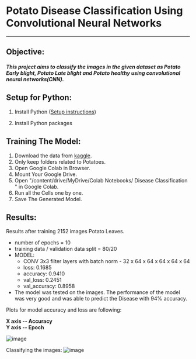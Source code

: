 # Potato Disease Classification Using Convolutional Neural Networks
---
## Objective:

##### This project aims to classify the images in the given dataset as Potato Early blight, Potato Late blight and Potato healthy using convolutional neural networks(CNN).

## Setup for Python:

1. Install Python ([Setup instructions](https://wiki.python.org/moin/BeginnersGuide/Download))

2. Install Python packages
  
## Training The Model:
1. Download the data from [kaggle](https://www.kaggle.com/datasets/arjuntejaswi/plant-village).
2. Only keep folders related to Potatoes.
3. Open Google Colab in Browser.
4. Mount Your Google Drive.
5. Open "/content/drive/MyDrive/Colab Notebooks/ Disease Classification " in Google Colab.
6. Run all the Cells one by one.
7. Save The Generated Model.

## Results:
Results after training 2152 images Potato Leaves.

* number of epochs = 10
* training data / validation data split = 80/20
* MODEL:
  - CONV 3x3 filter layers with batch norm - 32 x 64 x 64 x 64 x 64 x 64 
  - loss: 0.1685
  - accuracy: 0.9410
  - val_loss: 0.2451
  - val_accuracy: 0.8958
* The model was tested on the images. The performance of the model was very good and was able to predict the Disease with 94% accuracy.

Plots for model accuracy and loss are following:

**X axis -- Accuracy**<br>
**Y axis -- Epoch**

![image](https://github.com/user-attachments/assets/3915b225-bc1f-461c-85c9-f7e593823852)

Classifying the images:
![image](https://github.com/user-attachments/assets/45ee4e3a-3dac-4f7f-a79f-fba9ea364c22)



